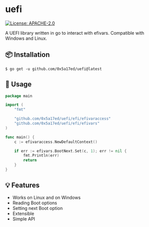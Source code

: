 # uefi

[![License: APACHE-2.0](https://img.shields.io/badge/license-APACHE--2.0-blue?style=flat-square)](https://www.apache.org/licenses/)

A UEFI library written in go to interact with efivars. Compatible with Windows and Linux.


## 📦 Installation

```shell
$ go get -u github.com/0x5a17ed/uefi@latest
```


## 🤔 Usage

```go
package main

import (
	"fmt"

	"github.com/0x5a17ed/uefi/efi/efivaraccess"
	"github.com/0x5a17ed/uefi/efi/efivars"
)

func main() {
	c := efivaraccess.NewDefaultContext()

	if err := efivars.BootNext.Set(c, 1); err != nil {
		fmt.Println(err)
		return
	}
}
```


## 💡 Features
- Works on Linux and on Windows
- Reading Boot options
- Setting next Boot option
- Extensible
- Simple API
